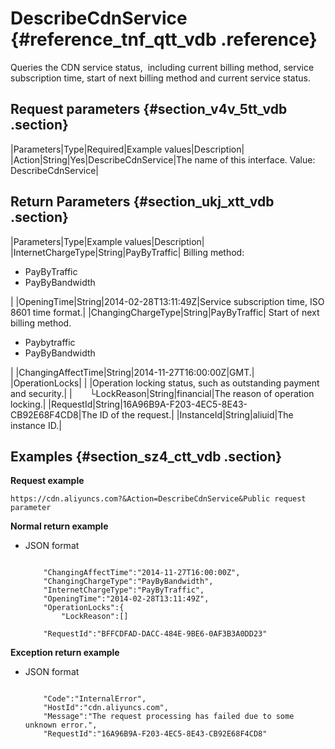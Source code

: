 # DescribeCdnService {#reference_tnf_qtt_vdb .reference}

Queries the CDN service status,  including current billing method, service subscription time, start of next billing method and current service status.

## Request parameters {#section_v4v_5tt_vdb .section}

|Parameters|Type|Required|Example values|Description|
|Action|String|Yes|DescribeCdnService|The name of this interface. Value: DescribeCdnService|

## Return Parameters {#section_ukj_xtt_vdb .section}

|Parameters|Type|Example values|Description|
|InternetChargeType|String|PayByTraffic| Billing method:

 -   PayByTraffic
-   PayByBandwidth

 |
|OpeningTime|String|2014-02-28T13:11:49Z|Service subscription time, ISO 8601 time format.|
|ChangingChargeType|String|PayByTraffic| Start of next billing method.

 -   Paybytraffic
-   PayByBandwidth

 |
|ChangingAffectTime|String|2014-11-27T16:00:00Z|GMT.|
|OperationLocks| | |Operation locking status, such as outstanding payment and security.|
|  └LockReason|String|financial|The reason of operation locking.|
|RequestId|String|16A96B9A-F203-4EC5-8E43-CB92E68F4CD8|The ID of the request.|
|InstanceId|String|aliuid|The instance ID.|

## Examples {#section_sz4_ctt_vdb .section}

**Request example**

```
https://cdn.aliyuncs.com?&Action=DescribeCdnService&Public request parameter
```

**Normal return example**

-   JSON format

    ```
    
        "ChangingAffectTime":"2014-11-27T16:00:00Z",
        "ChangingChargeType":"PayByBandwidth",
        "InternetChargeType":"PayByTraffic",
        "OpeningTime":"2014-02-28T13:11:49Z",
        "OperationLocks":{
            "LockReason":[]
        
        "RequestId":"BFFCDFAD-DACC-484E-9BE6-0AF3B3A0DD23"
    
    ```


**Exception return example**

-   JSON format

    ```
    
        "Code":"InternalError",
        "HostId":"cdn.aliyuncs.com",
        "Message":"The request processing has failed due to some unknown error.",
        "RequestId":"16A96B9A-F203-4EC5-8E43-CB92E68F4CD8"
    
    ```



